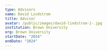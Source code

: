 ```yaml
---
type: Advisors
name: David Lindstrom
title: Advisor
avatar: /public/images/david-lindstrom-1-.jpg
institution: Brown University
org: Brown University
startDate: "2024"
endDate: "2024"
---
```

